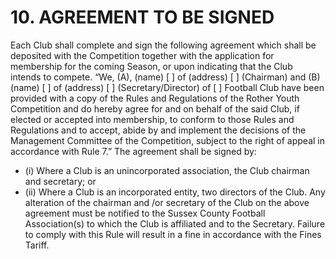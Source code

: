 # 10. AGREEMENT TO BE SIGNED
Each Club shall complete and sign the following agreement which shall be deposited with the Competition together with the application for membership for the coming Season, or upon indicating that the Club intends to compete.
“We, (A), (name) [ ] of (address) [ ] (Chairman) and (B) (name) [ ] of (address)  [ ] (Secretary/Director) of [ ] Football Club have been provided with a copy of the Rules and Regulations of the Rother Youth Competition and do hereby agree for and on behalf of the said Club, if elected or accepted into membership, to conform to those Rules and Regulations and to accept, abide by and implement the decisions of the Management Committee of the Competition, subject to the right of appeal in accordance with Rule 7.”
The agreement shall be signed by:
- (i)	Where a Club is an unincorporated association, the Club chairman and secretary; or
- (ii)	Where a Club is an incorporated entity, two directors of the Club.
Any alteration of the chairman and /or secretary of the Club on the above agreement must be notified to the Sussex County Football Association(s) to which the Club is affiliated and to the Secretary.
Failure to comply with this Rule will result in a fine in accordance with the Fines Tariff.
